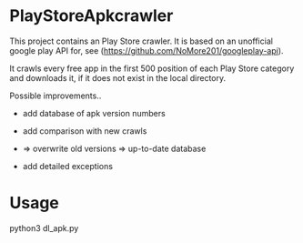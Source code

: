 # PlayStoreApkcrawler

This project contains an Play Store crawler. It is based on an unofficial google play API for, see (https://github.com/NoMore201/googleplay-api).

It crawls every free app in the first 500 position of each Play Store category and downloads it, if it does not exist in the local directory. 

Possible improvements..

* add database of apk version numbers
* add comparison with new crawls
* => overwrite old versions => up-to-date database

* add detailed exceptions

# Usage
 python3 dl_apk.py

